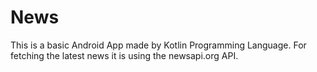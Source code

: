 # News
This is a basic Android App made by Kotlin Programming Language. For fetching the latest news it is using the newsapi.org API.
